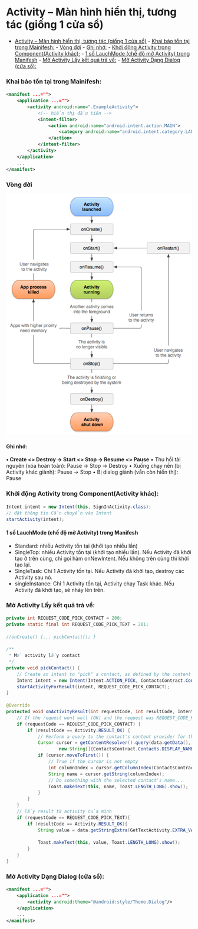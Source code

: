 # Activity – Màn hình hiển thị, tương tác (giống 1 cửa sổ)

<!-- TOC -->

- [Activity – Màn hình hiển thị, tương tác (giống 1 cửa sổ)](#activity-%e2%80%93-m%c3%a0n-h%c3%acnh-hi%e1%bb%83n-th%e1%bb%8b-t%c6%b0%c6%a1ng-t%c3%a1c-gi%e1%bb%91ng-1-c%e1%bb%ada-s%e1%bb%95)
		- [Khai báo tồn tại trong Mainifesh:](#khai-b%c3%a1o-t%e1%bb%93n-t%e1%ba%a1i-trong-mainifesh)
		- [Vòng đời](#v%c3%b2ng-%c4%91%e1%bb%9di)
			- [Ghi nhớ:](#ghi-nh%e1%bb%9b)
		- [Khởi động Activity trong Component(Activity khác):](#kh%e1%bb%9fi-%c4%91%e1%bb%99ng-activity-trong-componentactivity-kh%c3%a1c)
			- [1 số LauchMode (chế độ mở Activity) trong Manifesh](#1-s%e1%bb%91-lauchmode-ch%e1%ba%bf-%c4%91%e1%bb%99-m%e1%bb%9f-activity-trong-manifesh)
		- [Mở Activity Lấy kết quả trả về:](#m%e1%bb%9f-activity-l%e1%ba%a5y-k%e1%ba%bft-qu%e1%ba%a3-tr%e1%ba%a3-v%e1%bb%81)
		- [Mở Activity Dạng Dialog (cửa sổ):](#m%e1%bb%9f-activity-d%e1%ba%a1ng-dialog-c%e1%bb%ada-s%e1%bb%95)

<!-- /TOC -->

### Khai báo tồn tại trong Mainifesh:
```xml
<manifest ...="">
	<application ...="">
		<activity android:name=".ExampleActivity">
			<!-- hiển thị đầu tiên -->
			<intent-filter>
				<action android:name="android.intent.action.MAIN">
					<category android:name="android.intent.category.LAUNCHER"/>
				</action>
			</intent-filter>
		</activity>
	</application>
	...
</manifest>

```
### Vòng đời
![/Images/activity_lifecycle.png](/Images/activity_lifecycle.png)


#### Ghi nhớ: 
**•	Create <> Destroy -> Start <> Stop -> Resume <> Pause**
•	Thu hồi tài nguyên (xóa hoàn toàn): Pause -> Stop -> Destroy
•	Xuống chạy nền (bị Activity khác giành): Pause -> Stop
•	Bị dialog giành (vẫn còn hiển thị): Pause

### Khởi động Activity trong Component(Activity khác):
```java
Intent intent = new Intent(this, SignInActivity.class);
// đặt thông tin Cần chuyển vào Intent
startActivity(intent);
```

#### 1 số LauchMode (chế độ mở Activity) trong Manifesh

- Standard: nhiều Activity tồn tại (khởi tạo nhiều lần)
- SingleTop: nhiều Activity tồn tại (khởi tạo nhiều lần). Nếu Activity đã khởi tạo ở trên cùng, chỉ gọi hàm onNewIntent. Nếu không trên cùng thì khởi tạo lại.
- SingleTask: Chỉ 1 Activity tồn tại. Nếu Activity đã khởi tạo, destroy các Activity sau nó.
- singleInstance: Chỉ 1 Activity tồn tại, Activity chạy Task khác. Nếu Activity đã khởi tạo, sẽ nhảy lên trên.

### Mở Activity Lấy kết quả trả về:
```java
private int REQUEST_CODE_PICK_CONTACT = 200;
private static final int REQUEST_CODE_PICK_TEXT = 201;

//onCreate() {... pickContact(); }

/**
 * Mở activity lấy contact
 */
private void pickContact() {
	// Create an intent to "pick" a contact, as defined by the content provider URI
	Intent intent = new Intent(Intent.ACTION_PICK, ContactsContract.Contacts.CONTENT_URI);
	startActivityForResult(intent, REQUEST_CODE_PICK_CONTACT);
}

@Override
protected void onActivityResult(int requestCode, int resultCode, Intent data) {
	// If the request went well (OK) and the request was REQUEST_CODE_PICK_CONTACT
	if (requestCode == REQUEST_CODE_PICK_CONTACT) {
		if (resultCode == Activity.RESULT_OK) {
			// Perform a query to the contact's content provider for the contact's name
			Cursor cursor = getContentResolver().query(data.getData(),
					new String[]{ContactsContract.Contacts.DISPLAY_NAME}, null, null, null);
			if (cursor.moveToFirst()) {
				// True if the cursor is not empty
				int columnIndex = cursor.getColumnIndex(ContactsContract.Contacts.DISPLAY_NAME);
				String name = cursor.getString(columnIndex);
				// Do something with the selected contact's name...
				Toast.makeText(this, name, Toast.LENGTH_LONG).show();
			}
		}
	}
	// lấy result từ activity của mình
	if (requestCode == REQUEST_CODE_PICK_TEXT){
		if (resultCode == Activity.RESULT_OK){
			String value = data.getStringExtra(GetTextActivity.EXTRA_VALUE);

			Toast.makeText(this, value, Toast.LENGTH_LONG).show();
		}
	}
}

```
### Mở Activity Dạng Dialog (cửa sổ):
```xml
<manifest ...="">
	<application ...="">
		<activity android:theme="@android:style/Theme.Dialog"/>
	</application>
	...
</manifest>

```
